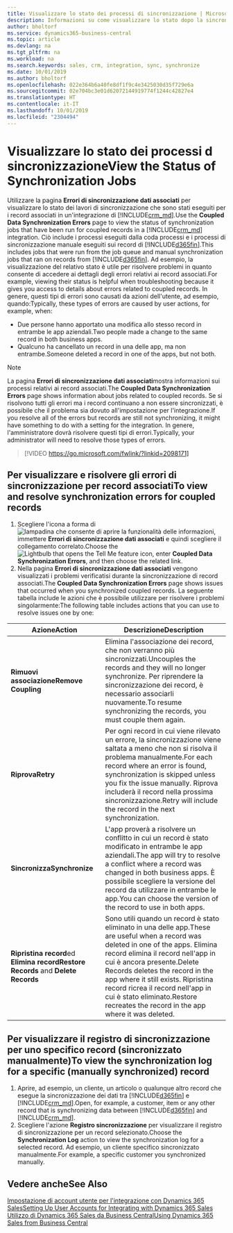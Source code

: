 ```yaml
---
title: Visualizzare lo stato dei processi di sincronizzazione | Microsoft Docs
description: Informazioni su come visualizzare lo stato dopo la sincronizzazione di record associati.
author: bholtorf
ms.service: dynamics365-business-central
ms.topic: article
ms.devlang: na
ms.tgt_pltfrm: na
ms.workload: na
ms.search.keywords: sales, crm, integration, sync, synchronize
ms.date: 10/01/2019
ms.author: bholtorf
ms.openlocfilehash: 022e364b6a40fe8df1f9c4e3425030d35f729e6a
ms.sourcegitcommit: 02e704bc3e01d62072144919774f1244c42827e4
ms.translationtype: HT
ms.contentlocale: it-IT
ms.lasthandoff: 10/01/2019
ms.locfileid: "2304494"
---
```

# <a name="view-the-status-of-synchronization-jobs"></a><span data-ttu-id="a94bd-103">Visualizzare lo stato dei processi d sincronizzazione</span><span class="sxs-lookup"><span data-stu-id="a94bd-103">View the Status of Synchronization Jobs</span></span>
<span data-ttu-id="a94bd-104">Utilizzare la pagina **Errori di sincronizzazione dati associati** per visualizzare lo stato dei lavori di sincronizzazione che sono stati eseguiti per i record associati in un'integrazione di [!INCLUDE[crm_md](includes/crm_md.md)].</span><span class="sxs-lookup"><span data-stu-id="a94bd-104">Use the **Coupled Data Synchronization Errors** page to view the status of synchronization jobs that have been run for coupled records in a [!INCLUDE[crm_md](includes/crm_md.md)] integration.</span></span> <span data-ttu-id="a94bd-105">Ciò include i processi eseguiti dalla coda processi e i processi di sincronizzazione manuale eseguiti sui record di [!INCLUDE[d365fin](includes/d365fin_md.md)].</span><span class="sxs-lookup"><span data-stu-id="a94bd-105">This includes jobs that were run from the job queue and manual synchronization jobs that ran on records from [!INCLUDE[d365fin](includes/d365fin_md.md)].</span></span> <span data-ttu-id="a94bd-106">Ad esempio, la visualizzazione del relativo stato è utile per risolvere problemi in quanto consente di accedere ai dettagli degli errori relativi ai record associati.</span><span class="sxs-lookup"><span data-stu-id="a94bd-106">For example, viewing their status is helpful when troubleshooting because it gives you access to details about errors related to coupled records.</span></span> <span data-ttu-id="a94bd-107">In genere, questi tipi di errori sono causati da azioni dell'utente, ad esempio, quando:</span><span class="sxs-lookup"><span data-stu-id="a94bd-107">Typically, these types of errors are caused by user actions, for example, when:</span></span>  

* <span data-ttu-id="a94bd-108">Due persone hanno apportato una modifica allo stesso record in entrambe le app aziendali.</span><span class="sxs-lookup"><span data-stu-id="a94bd-108">Two people made a change to the same record in both business apps.</span></span>
* <span data-ttu-id="a94bd-109">Qualcuno ha cancellato un record in una delle app, ma non entrambe.</span><span class="sxs-lookup"><span data-stu-id="a94bd-109">Someone deleted a record in one of the apps, but not both.</span></span>

> [!Note]
> <span data-ttu-id="a94bd-110">La pagina **Errori di sincronizzazione dati associati**mostra informazioni sui processi relativi ai record associati.</span><span class="sxs-lookup"><span data-stu-id="a94bd-110">The **Coupled Data Synchronization Errors** page shows information about jobs related to coupled records.</span></span> <span data-ttu-id="a94bd-111">Se si risolvono tutti gli errori ma i record continuano a non essere sincronizzati, è possibile che il problema sia dovuto all'impostazione per l'integrazione.</span><span class="sxs-lookup"><span data-stu-id="a94bd-111">If you resolve all of the errors but records are still not synchronizing, it might have something to do with a setting for the integration.</span></span> <span data-ttu-id="a94bd-112">In genere, l'amministratore dovrà risolvere questi tipi di errori.</span><span class="sxs-lookup"><span data-stu-id="a94bd-112">Typically, your administrator will need to resolve those types of errors.</span></span>   

> [!VIDEO https://go.microsoft.com/fwlink/?linkid=2098171]

## <a name="to-view-and-resolve-synchronization-errors-for-coupled-records"></a><span data-ttu-id="a94bd-113">Per visualizzare e risolvere gli errori di sincronizzazione per record associati</span><span class="sxs-lookup"><span data-stu-id="a94bd-113">To view and resolve synchronization errors for coupled records</span></span>
1. <span data-ttu-id="a94bd-114">Scegliere l'icona a forma di ![lampadina che consente di aprire la funzionalità delle informazioni](media/ui-search/search_small.png "Informazioni sull'operazione che si desidera eseguire"), immettere **Errori di sincronizzazione dati associati** e quindi scegliere il collegamento correlato.</span><span class="sxs-lookup"><span data-stu-id="a94bd-114">Choose the ![Lightbulb that opens the Tell Me feature](media/ui-search/search_small.png "Tell me what you want to do") icon, enter **Coupled Data Synchronization Errors**, and then choose the related link.</span></span>
2. <span data-ttu-id="a94bd-115">Nella pagina **Errori di sincronizzazione dati associati** vengono visualizzati i problemi verificatisi durante la sincronizzazione di record associati.</span><span class="sxs-lookup"><span data-stu-id="a94bd-115">The **Coupled Data Synchronization Errors** page shows issues that occurred when you synchronized coupled records.</span></span> <span data-ttu-id="a94bd-116">La seguente tabella include le azioni che è possibile utilizzare per risolvere i problemi singolarmente:</span><span class="sxs-lookup"><span data-stu-id="a94bd-116">The following table includes actions that you can use to resolve issues one by one:</span></span>

|<span data-ttu-id="a94bd-117">Azione</span><span class="sxs-lookup"><span data-stu-id="a94bd-117">Action</span></span>|<span data-ttu-id="a94bd-118">Descrizione</span><span class="sxs-lookup"><span data-stu-id="a94bd-118">Description</span></span>|
|----|----|
|<span data-ttu-id="a94bd-119">**Rimuovi associazione**</span><span class="sxs-lookup"><span data-stu-id="a94bd-119">**Remove Coupling**</span></span>|<span data-ttu-id="a94bd-120">Elimina l'associazione dei record, che non verranno più sincronizzati.</span><span class="sxs-lookup"><span data-stu-id="a94bd-120">Uncouples the records and they will no longer synchronize.</span></span> <span data-ttu-id="a94bd-121">Per riprendere la sincronizzazione dei record, è necessario associarli nuovamente.</span><span class="sxs-lookup"><span data-stu-id="a94bd-121">To resume synchronizing the records, you must couple them again.</span></span>|
|<span data-ttu-id="a94bd-122">**Riprova**</span><span class="sxs-lookup"><span data-stu-id="a94bd-122">**Retry**</span></span>|<span data-ttu-id="a94bd-123">Per ogni record in cui viene rilevato un errore, la sincronizzazione viene saltata a meno che non si risolva il problema manualmente.</span><span class="sxs-lookup"><span data-stu-id="a94bd-123">For each record where an error is found, synchronization is skipped unless you fix the issue manually.</span></span> <span data-ttu-id="a94bd-124">Riprova includerà il record nella prossima sincronizzazione.</span><span class="sxs-lookup"><span data-stu-id="a94bd-124">Retry will include the record in the next synchronization.</span></span>|
|<span data-ttu-id="a94bd-125">**Sincronizza**</span><span class="sxs-lookup"><span data-stu-id="a94bd-125">**Synchronize**</span></span>|<span data-ttu-id="a94bd-126">L'app proverà a risolvere un conflitto in cui un record è stato modificato in entrambe le app aziendali.</span><span class="sxs-lookup"><span data-stu-id="a94bd-126">The app will try to resolve a conflict where a record was changed in both business apps.</span></span> <span data-ttu-id="a94bd-127">È possibile scegliere la versione del record da utilizzare in entrambe le app.</span><span class="sxs-lookup"><span data-stu-id="a94bd-127">You can choose the version of the record to use in both apps.</span></span>|
|<span data-ttu-id="a94bd-128">**Ripristina record**ed **Elimina record**</span><span class="sxs-lookup"><span data-stu-id="a94bd-128">**Restore Records** and **Delete Records**</span></span>|<span data-ttu-id="a94bd-129">Sono utili quando un record è stato eliminato in una delle app.</span><span class="sxs-lookup"><span data-stu-id="a94bd-129">These are useful when a record was deleted in one of the apps.</span></span> <span data-ttu-id="a94bd-130">Elimina record elimina il record nell'app in cui è ancora presente.</span><span class="sxs-lookup"><span data-stu-id="a94bd-130">Delete Records deletes the record in the app where it still exists.</span></span> <span data-ttu-id="a94bd-131">Ripristina record ricrea il record nell'app in cui è stato eliminato.</span><span class="sxs-lookup"><span data-stu-id="a94bd-131">Restore recreates the record in the app where it was deleted.</span></span>|

## <a name="to-view-the-synchronization-log-for-a-specific-manually-synchronized-record"></a><span data-ttu-id="a94bd-132">Per visualizzare il registro di sincronizzazione per uno specifico record (sincronizzato manualmente)</span><span class="sxs-lookup"><span data-stu-id="a94bd-132">To view the synchronization log for a specific (manually synchronized) record</span></span>
1. <span data-ttu-id="a94bd-133">Aprire, ad esempio, un cliente, un articolo o qualunque altro record che esegue la sincronizzazione dei dati tra [!INCLUDE[d365fin](includes/d365fin_md.md)] e [!INCLUDE[crm_md](includes/crm_md.md)].</span><span class="sxs-lookup"><span data-stu-id="a94bd-133">Open, for example, a customer, item or any other record that is synchronizing data between [!INCLUDE[d365fin](includes/d365fin_md.md)] and [!INCLUDE[crm_md](includes/crm_md.md)].</span></span>
2. <span data-ttu-id="a94bd-134">Scegliere l'azione **Registro sincronizzazione** per visualizzare il registro di sincronizzazione per un record selezionato.</span><span class="sxs-lookup"><span data-stu-id="a94bd-134">Choose the **Synchronization Log** action to view the synchronization log for a selected record.</span></span> <span data-ttu-id="a94bd-135">Ad esempio, un cliente specifico sincronizzato manualmente.</span><span class="sxs-lookup"><span data-stu-id="a94bd-135">For example, a specific customer you synchronized manually.</span></span>

## <a name="see-also"></a><span data-ttu-id="a94bd-136">Vedere anche</span><span class="sxs-lookup"><span data-stu-id="a94bd-136">See Also</span></span>  
[<span data-ttu-id="a94bd-137">Impostazione di account utente per l'integrazione con Dynamics 365 Sales</span><span class="sxs-lookup"><span data-stu-id="a94bd-137">Setting Up User Accounts for Integrating with Dynamics 365 Sales</span></span>](admin-setting-up-integration-with-dynamics-sales.md)  
[<span data-ttu-id="a94bd-138">Utilizzo di Dynamics 365 Sales da Business Central</span><span class="sxs-lookup"><span data-stu-id="a94bd-138">Using Dynamics 365 Sales from Business Central</span></span>](marketing-integrate-dynamicscrm.md)
